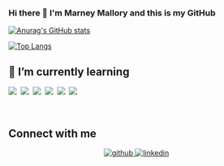 ### Hi there 👋  I'm Marney Mallory and this is my GitHub

[![Anurag's GitHub stats](https://github-readme-stats.vercel.app/api?username=marneymallory&show_icons=true&theme=nord)](https://github.com/marneymallory/)

[![Top Langs](https://github-readme-stats.vercel.app/api/top-langs/?username=marneymallory&layout=compact&theme=nord)](https://github.com/marneymallory/)

## 🌱 I’m currently learning
<p>
<img src="https://img.shields.io/badge/html5%20-%23e34f26.svg?&style=for-the-badge&logo=html5&logoColor=white" />&nbsp;&nbsp;<img src="https://img.shields.io/badge/CSS3-1572B6?&style=for-the-badge&logo=css3&logoColor=white" />&nbsp;&nbsp;<img src="https://img.shields.io/badge/JavaScript-F7DF1E?style=for-the-badge&logo=javascript&logoColor=black" />&nbsp;&nbsp;<img src="https://img.shields.io/badge/React-20232A?style=for-the-badge&logo=react&logoColor=61DAFB" />&nbsp;&nbsp;<img src="https://img.shields.io/badge/Bootstrap-563D7C?style=for-the-badge&logo=bootstrap&logoColor=white">&nbsp;&nbsp;<img src="https://img.shields.io/badge/jest%20-%23c21325.svg?&style=for-the-badge&logo=jest&logoColor=white" />&nbsp;&nbsp;
<!-- <img src="https://img.shields.io/badge/go%20-%2300add8.svg?&style=for-the-badge&logo=go&logoColor=white" />&nbsp;&nbsp; -->
<!-- <img src="https://img.shields.io/badge/crystal%20-%23000000.svg?&style=for-the-badge&logo=crystal&logoColor=white" />&nbsp;&nbsp; -->
</p>

<br/>  


## Connect with me  
<div align="center">
<a href="https://github.com/marneymallory" target="_blank">
<img src=https://img.shields.io/badge/github-%2324292e.svg?&style=for-the-badge&logo=github&logoColor=white alt=github style="margin-bottom: 5px;" />
</a>
<a href="https://www.linkedin.com/in/marney-mallory/" target="_blank">
<img src=https://img.shields.io/badge/linkedin-%231E77B5.svg?&style=for-the-badge&logo=linkedin&logoColor=white alt=linkedin style="margin-bottom: 5px;" />
</a>
</div>  
  

<br/>  
<!--
**marneymallory/marneymallory** is a ✨ _special_ ✨ repository because its `README.md` (this file) appears on your GitHub profile.
Here are some ideas to get you started:
- 🔭 I’m currently working on ...
- 🌱 I’m currently learning ...
- 👯 I’m looking to collaborate on ...
- 🤔 I’m looking for help with ...
- 💬 Ask me about ...
- 📫 How to reach me: ...
- 😄 Pronouns: ...
- ⚡ Fun fact: ...
-->
